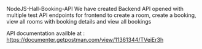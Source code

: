 NodeJS-Hall-Booking-API
We have created Backend API opened with multiple test API endpoints for frontend to create a room, create a booking, view all rooms with booking details and view all bookings

API documentation availble at : https://documenter.getpostman.com/view/11361344/TVeiEr3h
